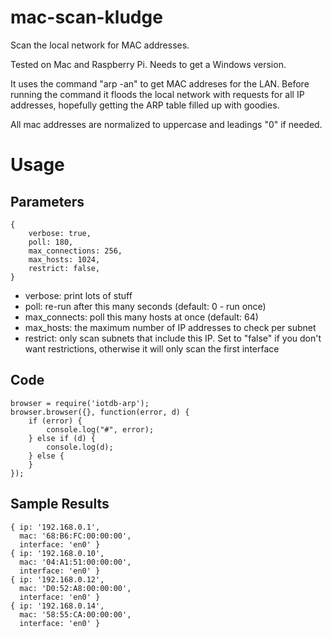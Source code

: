 # mac-scan-kludge
Scan the local network for MAC addresses.

Tested on Mac and Raspberry Pi. Needs to get 
a Windows version.

It uses the command "arp -an" to get MAC addreses
for the LAN. Before running the command it
floods the local network with requests for all
IP addresses, hopefully getting the ARP table
filled up with goodies.

All mac addresses are normalized to uppercase
and leadings "0" if needed.

# Usage
## Parameters

    {
        verbose: true,
        poll: 180,
        max_connections: 256,
        max_hosts: 1024,
        restrict: false,
    }

* verbose: print lots of stuff
* poll: re-run after this many seconds (default: 0 - run once)
* max\_connects: poll this many hosts at once (default: 64)
* max\_hosts: the maximum number of IP addresses to check per subnet
* restrict: only scan subnets that include this IP. Set to "false" if you
  don't want restrictions, otherwise it will only scan the first interface

## Code

    browser = require('iotdb-arp');
    browser.browser({}, function(error, d) {
        if (error) {
            console.log("#", error);
        } else if (d) {
            console.log(d);
        } else {
        }
    });

## Sample Results

    { ip: '192.168.0.1', 
      mac: '68:B6:FC:00:00:00', 
      interface: 'en0' }
    { ip: '192.168.0.10',
      mac: '04:A1:51:00:00:00',
      interface: 'en0' }
    { ip: '192.168.0.12',
      mac: 'D0:52:A8:00:00:00',
      interface: 'en0' }
    { ip: '192.168.0.14',
      mac: '58:55:CA:00:00:00',
      interface: 'en0' }
